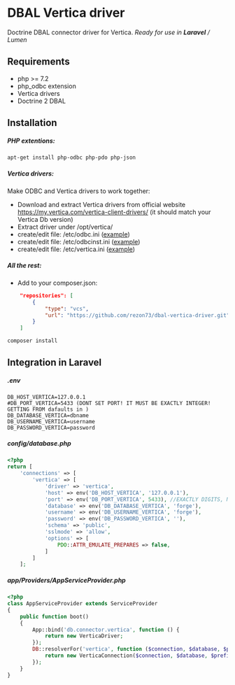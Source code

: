 DBAL Vertica driver
===================

Doctrine DBAL connector driver for Vertica.
*Ready for use in **Laravel** / Lumen*

Requirements
------------
* php >= 7.2
* php_odbc extension
* Vertica drivers
* Doctrine 2 DBAL

Installation
------------

##### PHP extentions:
```bash
apt-get install php-odbc php-pdo php-json
```

##### Vertica drivers:
Make ODBC and Vertica drivers to work together:
* Download and extract Vertica drivers from official website https://my.vertica.com/vertica-client-drivers/ (it should match your Vertica Db version)
* Extract driver under /opt/vertica/
* create/edit file: /etc/odbc.ini ([example](https://github.com/skatrych/vertica-php-adapter/blob/master/examples/drivers/odbc.ini))
* create/edit file: /etc/odbcinst.ini ([example](https://github.com/skatrych/vertica-php-adapter/blob/master/examples/drivers/odbcinst.ini))
* create/edit file: /etc/vertica.ini ([example](https://github.com/skatrych/vertica-php-adapter/blob/master/examples/drivers/vertica.ini))

##### All the rest:
* Add to your composer.json:
```json
    "repositories": [
        {
            "type": "vcs",
            "url": "https://github.com/rezon73/dbal-vertica-driver.git"
        }
    ]
```
```bash
composer install
```
Integration in Laravel
----------------------

##### .env
```
DB_HOST_VERTICA=127.0.0.1
#DB_PORT_VERTICA=5433 (DONT SET PORT! IT MUST BE EXACTLY INTEGER! GETTING FROM dafaults in )
DB_DATABASE_VERTICA=dbname
DB_USERNAME_VERTICA=username
DB_PASSWORD_VERTICA=password
```

##### config/database.php
```php
<?php
return [
    'connections' => [
        'vertica' => [
            'driver' => 'vertica',
            'host' => env('DB_HOST_VERTICA', '127.0.0.1'),
            'port' => env('DB_PORT_VERTICA', 5433), //EXACTLY DIGITS, NOT STRING
            'database' => env('DB_DATABASE_VERTICA', 'forge'),
            'username' => env('DB_USERNAME_VERTICA', 'forge'),
            'password' => env('DB_PASSWORD_VERTICA', ''),
            'schema' => 'public',
            'sslmode' => 'allow',
            'options' => [
                PDO::ATTR_EMULATE_PREPARES => false,
            ]
        ]
    ];
```

##### app/Providers/AppServiceProvider.php
```php
<?php
class AppServiceProvider extends ServiceProvider
{
    public function boot()
    {
        App::bind('db.connector.vertica', function () {
            return new VerticaDriver;
        });
        DB::resolverFor('vertica', function ($connection, $database, $prefix, $config) {
            return new VerticaConnection($connection, $database, $prefix, $config);
        });
    }
}
```